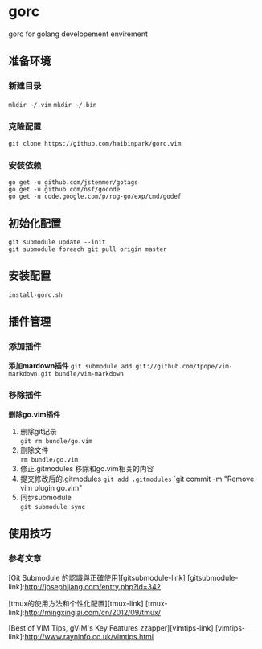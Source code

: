 gorc
=======

gorc for golang developement envirement

## 准备环境  

### 新建目录
`mkdir ~/.vim`
`mkdir ~/.bin`

### 克隆配置
`git clone https://github.com/haibinpark/gorc.vim`  

### 安装依赖
`go get -u github.com/jstemmer/gotags`  
`go get -u github.com/nsf/gocode`  
`go get -u code.google.com/p/rog-go/exp/cmd/godef`

## 初始化配置  

`git submodule update --init`  
`git submodule foreach git pull origin master`


## 安装配置 
`install-gorc.sh` 

## 插件管理 
### 添加插件  
**添加mardown插件**
`git submodule add git://github.com/tpope/vim-markdown.git bundle/vim-markdown`
### 移除插件  
**删除go.vim插件**
1. 删除git记录  
`git rm bundle/go.vim`  
2. 删除文件  
`rm bundle/go.vim`  
3. 修正.gitmodules
移除和go.vim相关的内容  
4. 提交修改后的.gitmodules
`git add .gitmodules`
`git commit -m "Remove vim plugin go.vim"
5. 同步submodule  
`git submodule sync`


## 使用技巧

### 参考文章
[Git Submodule 的認識與正確使用][gitsubmodule-link]
[gitsubmodule-link]:http://josephjiang.com/entry.php?id=342

[tmux的使用方法和个性化配置][tmux-link]
[tmux-link]:http://mingxinglai.com/cn/2012/09/tmux/

[Best of VIM Tips, gVIM's Key Features zzapper][vimtips-link]
[vimtips-link]:http://www.rayninfo.co.uk/vimtips.html

